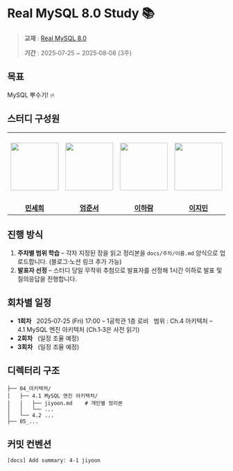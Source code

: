 # Real MySQL 8.0 Study 📚

> **교재** : [Real MySQL 8.0](https://product.kyobobook.co.kr/detail/S000001766482)
>
> **기간** : 2025‑07‑25 \~ 2025‑08‑08 (3주)

## 목표

MySQL 뿌수기! 🔥

## 스터디 구성원

<table>
  <tr height="160px">
    <td align="center" width="150px">
      <img height="110px" src=""/>
    </td>
    <td align="center" width="150px">
      <img height="110px" src=""/>
    </td>
    <td align="center" width="150px">
      <img height="110px" src=""/>
    </td>
    <td align="center" width="150px">
      <img height="110px" src=""/>
    </td>
    <td align="center" width="150px">
      <img height="110px" src=""/>
    </td>
    <td align="center" width="150px">
      <img height="110px" src=""/>
    </td>
    <td align="center" width="150px">
      <img height="110px" src="https://avatars.githubusercontent.com/u/128347728?v=4"/>
    </td>
  </tr>
  <tr>
    <td align="center"><a href=""><strong>민세희</strong></a></td>
    <td align="center"><a href=""><strong>엄준서</strong></a></td>
    <td align="center"><a href=""><strong>이하람</strong></a></td>
    <td align="center"><a href=""><strong>이지민</strong></a></td>
    <td align="center"><a href=""><strong>이지용</strong></a></td>
    <td align="center"><a href=""><strong>이주원</strong></a></td>
    <td align="center"><a href="https://github.com/jiy0-0nv"><strong>정지윤</strong></a></td>
  </tr>
</table>



## 진행 방식

1. **주차별 범위 학습** – 각자 지정된 장을 읽고 정리본을 `docs/주차/이름.md` 양식으로 업로드합니다.  (블로그·노션 링크 추가 가능)
2. **발표자 선정** – 스터디 당일 무작위 추첨으로 발표자를 선정해 1시간 이하로 발표 및 질의응답을 진행합니다.

## 회차별 일정

* **1회차**   2025‑07‑25 (Fri) 17:00 – 1공학관 1층 로비
    범위 : Ch.4 아키텍처 – 4.1 MySQL 엔진 아키텍처 (Ch.1‑3은 사전 읽기)
* **2회차**   (일정 조율 예정)
* **3회차**   (일정 조율 예정)

## 디렉터리 구조

```
├── 04_아키텍처/
│   ├── 4.1 MySQL 엔진 아키텍처/
│   │   ├── jiyoon.md    # 개인별 정리본
│   │   └── ...
│   └── 4.2 ...
├── 05_...
```

## 커밋 컨벤션

```
[docs] Add summary: 4-1 jiyoon
```

